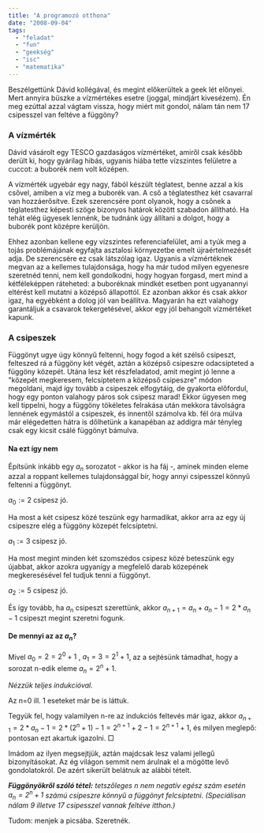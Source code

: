 ```yaml
---
title: "A programozó otthona"
date: "2008-09-04"
tags: 
  - "feladat"
  - "fun"
  - "geekség"
  - "isc"
  - "matematika"
---
```


Beszélgettünk Dávid kollégával, és megint előkerültek a geek lét előnyei. Mert annyira büszke a vízmértékes esetre (joggal, mindjárt kivesézem). Én meg ezúttal azzal vágtam vissza, hogy miért mit gondol, nálam tán nem 17 csipesszel van feltéve a függöny?

### A vízmérték

Dávid vásárolt egy TESCO gazdaságos vízmértéket, amiről csak később derült ki, hogy gyárilag hibás, ugyanis hiába tette vízszintes felületre a cuccot: a buborék nem volt középen.

A vízmérték ugyebár egy nagy, fából készült téglatest, benne azzal a kis csővel, amiben a víz meg a buborék van. A cső a téglatesthez két csavarral van hozzáerősítve. Ezek szerencsére pont olyanok, hogy a csőnek a téglatesthez képesti szöge bizonyos határok között szabadon állítható. Ha tehát elég ügyesek lennénk, be tudnánk úgy állítani a dolgot, hogy a buborék pont középre kerüljön.

Ehhez azonban kellene egy vízszintes referenciafelület, ami a tyúk meg a tojás problémájának egyfajta asztalosi környezetbe emelt újraértelmezését adja. De szerencsére ez csak látszólag igaz. Ugyanis a vízmértéknek megvan az a kellemes tulajdonsága, hogy ha már tudod milyen egyenesre szeretnéd tenni, nem kell gondolkodni, hogy hogyan forgasd, mert mind a kétféleképpen ráteheted: a buboréknak mindkét esetben pont ugyanannyi eltérést kell mutatni a középső állapottól. Ez azonban akkor és csak akkor igaz, ha egyébként a dolog jól van beállítva. Magyarán ha ezt valahogy garantáljuk a csavarok tekergetésével, akkor egy jól behangolt vízmértéket kapunk.

### A csipeszek

Függönyt ugye úgy könnyű feltenni, hogy fogod a két szélső csipeszt, felteszed rá a függöny két végét, aztán a középső csipeszre odacsípteted a függöny közepét. Utána lesz két részfeladatod, amit megint jó lenne a "közepét megkeresem, felcsíptetem a középső csipeszre" módon megoldani, majd így tovább a csipeszek elfogytáig, de gyakorta előfordul, hogy egy ponton valahogy páros sok csipesz marad! Ekkor ügyesen meg kell tippelni, hogy a függöny tökéletes felrakása után mekkora távolságra lennének egymástól a csipeszek, és innentől számolva kb. fél óra múlva már elégedetten hátra is dőlhetünk a kanapéban az addigra már tényleg csak egy kicsit csálé függönyt bámulva.

#### Na ezt így nem

Építsünk inkább egy $a_n$ sorozatot - akkor is ha fáj -, aminek minden eleme azzal a roppant kellemes tulajdonsággal bír, hogy annyi csipesszel könnyű feltenni a függönyt.

$a_0 := 2$ csipesz jó.

Ha most a két csipesz közé teszünk egy harmadikat, akkor arra az egy új csipeszre elég a függöny közepét felcsíptetni.

$a_1 := 3$ csipesz jó.

Ha most megint minden két szomszédos csipesz közé beteszünk egy újabbat, akkor azokra ugyanígy a megfelelő darab közepének megkeresésével fel tudjuk tenni a függönyt.

$a_2 := 5$ csipesz jó.

És így tovább, ha $a_n$ csipeszt szerettünk, akkor $a_{n+1} = a_n + a_n - 1 = 2 * a_n - 1$ csipeszt megint szeretni fogunk.

#### De mennyi az az $a_n$?

Mivel $a_0 = 2 = 2^0 +1$ , $a_1 = 3 = 2^1+1$, az a sejtésünk támadhat, hogy a sorozat n-edik eleme $a_n = 2^n+1$.

_Nézzük teljes indukcióval._

Az n=0 ill. 1 eseteket már be is láttuk.

Tegyük fel, hogy valamilyen n-re az indukciós feltevés már igaz, akkor $a_{n+1} = 2 * a_n - 1 = 2 * (2^{n}+1) - 1 = 2^{n+1}+2-1 = 2^{n+1}+1$, és milyen meglepő: pontosan ezt akartuk igazolni. □

Imádom az ilyen megsejtjük, aztán majdcsak lesz valami jellegű bizonyításokat. Az ég világon semmit nem árulnak el a mögötte levő gondolatokról. De azért sikerült belátnuk az alábbi tételt.

_**Függönyökről szóló tétel:** tetszőleges n nem negatív egész szám esetén $a_n = 2^n+1$ számú csipeszre könnyű a függönyt felcsíptetni. (Speciálisan nálam 9 illetve 17 csipesszel vannak feltéve itthon.)_

Tudom: menjek a picsába. Szeretnék.
